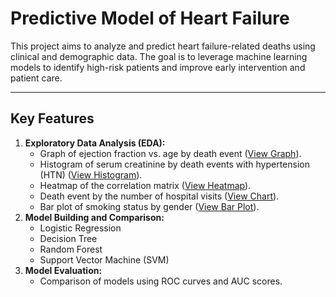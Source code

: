 <h1>Predictive Model of Heart Failure </h1>

<p>This project aims to analyze and predict heart failure-related deaths using clinical and demographic data. The goal is to leverage machine learning models to identify high-risk patients and improve early intervention and patient care.</p>

---
<h2>Key Features</h2>
<ol>
    <li><strong>Exploratory Data Analysis (EDA):</strong>
        <ul>
            <li>Graph of ejection fraction vs. age by death event (<a href="images/ejection_fraction_vs_age.png">View Graph</a>).</li>
            <li>Histogram of serum creatinine by death events with hypertension (HTN) (<a href="images/serum_creatinine_histogram.png">View Histogram</a>).</li>
            <li>Heatmap of the correlation matrix (<a href="images/correlation_heatmap.png">View Heatmap</a>).</li>
            <li>Death event by the number of hospital visits (<a href="images/death_event_hospital_visits.png">View Chart</a>).</li>
            <li>Bar plot of smoking status by gender (<a href="images/smoking_by_gender.png">View Bar Plot</a>).</li>
        </ul>
    </li>
    <li><strong>Model Building and Comparison:</strong>
        <ul>
            <li>Logistic Regression</li>
            <li>Decision Tree</li>
            <li>Random Forest</li>
            <li>Support Vector Machine (SVM)</li>
        </ul>
    </li>
    <li><strong>Model Evaluation:</strong>
        <ul>
            <li>Comparison of models using ROC curves and AUC scores.</li>
        </ul>
    </li>
</ol>


